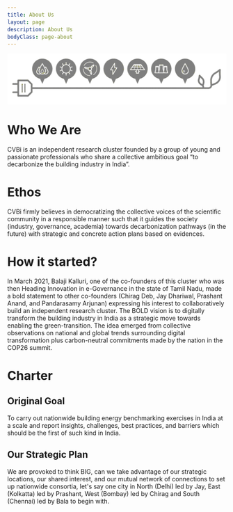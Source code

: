 ```yaml
---
title: About Us
layout: page
description: About Us
bodyClass: page-about
---
```


![Green Energy](/images/illustrations/green-energy2.png)

# Who We Are

CVBi is an independent research cluster founded by a group of young and passionate professionals who share a collective ambitious goal “to decarbonize the building industry in India”.

# Ethos

CVBi firmly believes in democratizing the collective voices of the scientific community in a responsible manner such that it guides the society (industry, governance, academia) towards decarbonization pathways (in the future) with strategic and concrete action plans based on evidences.

# How it started?
In March 2021, Balaji Kalluri, one of the co-founders of this cluster who was then Heading Innovation in e-Governance in the state of Tamil Nadu, made a bold statement to other co-founders (Chirag Deb, Jay Dhariwal, Prashant Anand, and Pandarasamy Arjunan) expressing his interest to collaboratively build an independent research cluster. The BOLD vision is to digitally transform the building industry in India as a strategic move towards enabling the green-transition. The idea emerged from collective observations on national and global trends surrounding digital transformation plus carbon-neutral commitments made by the nation in the COP26 summit.

# Charter

## Original Goal
To carry out nationwide building energy benchmarking exercises in India at a scale and report insights, challenges, best practices, and barriers which should be the first of such kind in India.


## Our Strategic Plan
We are provoked to think BIG, can we take advantage of our strategic locations, our shared interest, and our mutual network of connections to set up nationwide consortia, let's say one city in North (Delhi) led by Jay, East (Kolkatta) led by Prashant, West (Bombay) led by Chirag and South (Chennai) led by Bala to begin with. 
